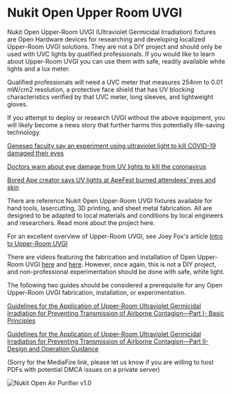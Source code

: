 # Nukit Open Upper Room UVGI
Nukit Open Upper-Room UVGI (Ultraviolet Germicidal Irradiation) fixtures are Open Hardware devices for researching and developing localized Upper-Room UVGI solutions. They are not a DIY project and should only be used with UVC lights by qualified professionals. If you would like to learn about Upper-Room UVGI you can use them with safe, readily available white lights and a lux meter. 

Qualified professionals will need a UVC meter that measures 254nm to 0.01 mW/cm2 resolution, a protective face shield that has UV blocking characteristics verified by that UVC meter, long sleeves, and lightweight gloves.

If you attempt to deploy or research UVGI without the above equipment, you will likely become a news story that further harms this potentially life-saving technology. 

[Geneseo faculty say an experiment using ultraviolet light to kill COVID-19 damaged their eyes](https://www.wxxinews.org/local-news/2022-04-14/geneseo-faculty-say-uv-c-light-to-target-covid-damaged-their-eyes)

[Doctors warn about eye damage from UV lights to kill the coronavirus](https://www.nbcnews.com/health/health-news/doctors-warn-about-eye-damage-uv-lights-kill-coronavirus-n1249009)

[Bored Ape creator says UV lights at ApeFest burned attendees’ eyes and skin](https://arstechnica.com/health/2023/11/bored-ape-creator-says-uv-lights-at-apefest-burned-attendees-eyes-and-skin/)

There are reference Nukit Open Upper-Room UVGI fixtures available for hand tools, lasercutting, 3D printing, and sheet metal fabrication. All are designed to be adapted to local materials and conditions by local engineers and researchers. Read more about the project here.

For an excellent overview of Upper-Room UVGI, see Joey Fox's article [Intro to Upper-Room UVGI](https://itsairborne.com/intro-to-upper-room-uvgi-a36e00862c04)

There are videos featuring the fabrication and installation of Open Upper-Room UVGI [here](https://youtu.be/QSnUce9xdNo) and [here](https://youtu.be/VVzKQwjtzhc). However, once again, this is not a DIY project, and non-professional experimentation should be done with safe, white light.

The following two guides should be considered a prerequisite for any Open Upper-Room UVGI fabrication, installation, or experimentation.

[Guidelines for the Application of Upper-Room Ultraviolet Germicidal Irradiation for Preventing Transmission of Airborne Contagion—Part I- Basic Principles](https://www.mediafire.com/file/c3c6aij5ctm65wk/Guidelines_for_the_Application_of_Upper-Room_Ultraviolet_Germicidal_Irradiation_for_Preventing_Transmission_of_Airborne_Contagion%25E2%2580%2594Part_I-_Basic_Principles.pdf/file)

[Guidelines for the Application of Upper-Room Ultraviolet Germicidal Irradiation for Preventing Transmission of Airborne Contagion—Part II- Design and Operation Guidance](https://www.mediafire.com/file/8tyhdqi13e3368i/Guidelines_for_the_Application_of_Upper-Room_Ultraviolet_Germicidal_Irradiation_for_Preventing_Transmission_of_Airborne_Contagion%25E2%2580%2594Part_II-_Design_and_Operation_Guidance.pdf/file)

(Sorry for the MediaFire link, please let us know if you are willing to host PDFs with potential DMCA issues on a private server)

![Nukit Open Air Purifier v1.0](https://github.com/opennukit/Nukit-Open-Air-Purifier/blob/main/Nukit-Open-Air-Purifier-3-v1.0.jpg?raw=true)
